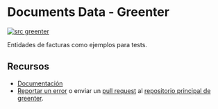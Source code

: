 # Documents Data - Greenter

[![src greenter](https://greenter.dev/img/greenter_badge.svg)](https://github.com/thegreenter/greenter)

Entidades de facturas como ejemplos para tests.

## Recursos
- [Documentación](https://greenter.dev/)
- [Reportar un error](https://github.com/thegreenter/greenter/issues) o enviar un [pull request](https://github.com/thegreenter/greenter/pulls) al [repositorio principal de greenter](https://github.com/thegreenter/greenter).
